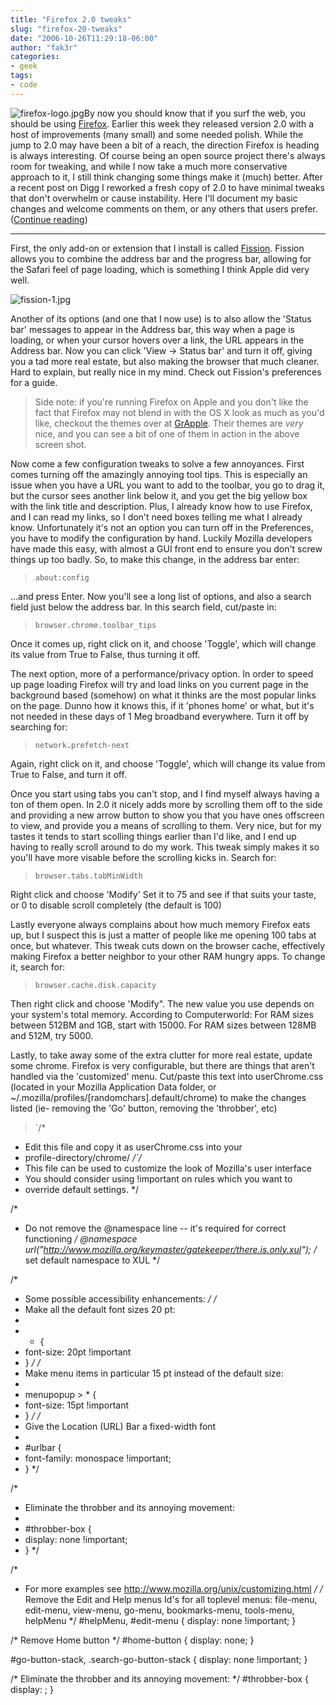 ```yaml
---
title: "Firefox 2.0 tweaks"
slug: "firefox-20-tweaks"
date: "2006-10-26T11:29:18-06:00"
author: "fak3r"
categories:
- geek
tags:
- code
---
```


![firefox-logo.jpg](http://fak3r.com/wp-content/uploads/2006/10/firefox-logo.jpg)By now you should know that if you surf the web, you should be using [Firefox](http://www.mozilla.com/en-US/firefox/).  Earlier this week they released version 2.0 with a host of improvements (many small) and some needed polish.  While the jump to 2.0 may have been a bit of a reach, the direction Firefox is heading is always interesting.  Of course being an open source project there's always room for tweaking, and while I now take a much more conservative approach to it, I still think changing some things make it (much) better.  After a recent post on Digg I reworked a fresh copy of 2.0 to have minimal tweaks that don't overwhelm or cause instability.  Here I'll document my basic changes and welcome comments on them, or any others that users prefer.  ([Continue reading](http://fak3r.com/2006/10/26/firefox-20-tweaks/#more-231))<!-- more -->


* * *


First, the only add-on or extension that I install is called [Fission](https://addons.mozilla.org/firefox/1951/). Fission allows you to combine the address bar and the progress bar, allowing for the Safari feel of page loading, which is something I think Apple did very well.






![fission-1.jpg](http://fak3r.com/wp-content/uploads/2006/10/fission-1.jpg)


Another of its options (and one that I now use) is to also allow the 'Status bar' messages to appear in the Address bar, this way when a page is loading, or when your cursor hovers over a link, the URL appears in the Address bar.  Now you can click 'View -> Status bar' and turn it off, giving you a tad more real estate, but also making the browser that much cleaner.  Hard to explain, but really nice in my mind.  Check out Fission's preferences for a guide.


> Side note: if you're running Firefox on Apple and you don't like the fact that Firefox may not blend in with the OS X look as much as you'd like, checkout the themes over at [GrApple](http://takebacktheweb.org/).  Their themes are *very* nice, and you can see a bit of one of them in action in the above screen shot.


Now come a few configuration tweaks to solve a few annoyances.  First comes turning off the amazingly annoying tool tips.  This is especially an issue when you have a URL you want to add to the toolbar, you go to drag it, but the cursor sees another link below it, and you get the big yellow box with the link title and description.  Plus, I already know how to use Firefox, and I can read my links, so I don't need boxes telling me what I already know.  Unfortunately it's not an option you can turn off in the Preferences, you have to modify the configuration by hand.  Luckily Mozilla developers have made this easy, with almost a GUI front end to ensure you don't screw things up too badly.  So, to make this change, in the address bar enter:


> `about:config`


...and press Enter.  Now you'll see a long list of options, and also a search field just below the address bar.  In this search field, cut/paste in:


> `browser.chrome.toolbar_tips`


Once it comes up, right click on it, and choose 'Toggle', which will change its value from True to False, thus turning it off.

The next option, more of a performance/privacy option.  In order to speed up page loading Firefox will try and load links on you current page in the background based (somehow) on what it thinks are the most popular links on the page.  Dunno how it knows this, if it 'phones home' or what, but it's not needed in these days of 1 Meg broadband everywhere.  Turn it off by searching for:


> `network.prefetch-next`


Again, right click on it, and choose 'Toggle', which will change its value from True to False, and turn it off.

Once you start using tabs you can't stop, and I find myself always having a ton of them open.  In 2.0 it nicely adds more by scrolling them off to the side and providing a new arrow button to show you that you have ones offscreen to view, and provide you a means of scrolling to them.  Very nice, but for my tastes it tends to start scolling things earlier than I'd like, and I end up having to really scroll around to do my work.  This tweak simply makes it so you'll have more visable before the scrolling kicks in.  Search for:


> `browser.tabs.tabMinWidth`


Right click and choose 'Modify'  Set it to 75 and see if that suits your taste, or 0 to disable scroll completely (the default is 100)

Lastly everyone always complains about how much memory Firefox eats up, but I suspect this is just a matter of people like me opening 100 tabs at once, but whatever.  This tweak cuts down on the browser cache, effectively making Firefox a better neighbor to your other RAM hungry apps.  To change it, search for:


> `browser.cache.disk.capacity`


Then right click and choose 'Modify".   The new value you use depends on your system's total memory. According to Computerworld: For RAM sizes between 512BM and 1GB, start with 15000. For RAM sizes between 128MB and 512M, try 5000.

Lastly, to take away some of the extra clutter for more real estate, update some chrome.  Firefox is very configurable, but there are things that aren't handled via the 'customized' menu.  Cut/paste this text into userChrome.css (located in your Mozilla Application Data folder, or ~/.mozilla/profiles/[randomchars].default/chrome) to make the changes listed (ie- removing the 'Go' button, removing the 'throbber', etc)


> `/*
* Edit this file and copy it as userChrome.css into your
* profile-directory/chrome/
*/`/*
* This file can be used to customize the look of Mozilla's user interface
* You should consider using !important on rules which you want to
* override default settings.
*/

/*
* Do not remove the @namespace line -- it's required for correct functioning
*/
@namespace url("http://www.mozilla.org/keymaster/gatekeeper/there.is.only.xul"); /* set default namespace to XUL */

/*
* Some possible accessibility enhancements:
*/
/*
* Make all the default font sizes 20 pt:
*
* * {
*   font-size: 20pt !important
* }
*/
/*
* Make menu items in particular 15 pt instead of the default size:
*
* menupopup > * {
*   font-size: 15pt !important
* }
*/
/*
* Give the Location (URL) Bar a fixed-width font
*
* #urlbar {
*    font-family: monospace !important;
* }
*/

/*
* Eliminate the throbber and its annoying movement:
*
* #throbber-box {
*   display: none !important;
* }
*/

/*
* For more examples see http://www.mozilla.org/unix/customizing.html
*/
/* Remove the Edit and Help menus
Id's for all toplevel menus:
file-menu, edit-menu, view-menu, go-menu, bookmarks-menu, tools-menu, helpMenu */
#helpMenu, #edit-menu {    display: none !important; }

/* Remove Home button */
#home-button { display: none; }

#go-button-stack, .search-go-button-stack {
display: none !important;
}

/* Eliminate the throbber and its annoying movement: */
#throbber-box { display: ; }

